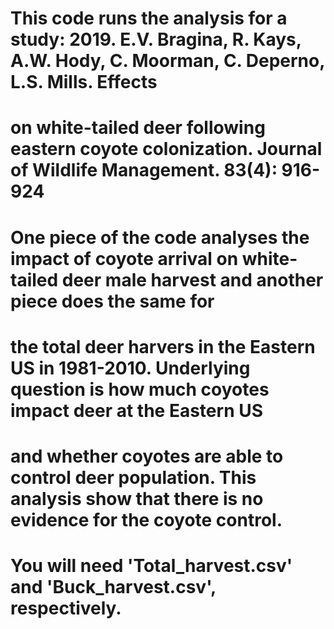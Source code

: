 # This code runs the analysis for a study: 2019. E.V. Bragina, R. Kays, A.W. Hody, C. Moorman, C. Deperno, L.S. Mills. Effects 
# on white-tailed deer following eastern coyote colonization. Journal of Wildlife Management. 83(4): 916-924
# One piece of the code analyses the impact of coyote arrival on white-tailed deer male harvest and another piece does the same for 
# the total deer harvers in the Eastern US in 1981-2010. Underlying question is how much coyotes impact deer at the Eastern US  
# and whether coyotes are able to control deer population. This analysis show that there is no evidence for the coyote control.
# You will need 'Total_harvest.csv' and 'Buck_harvest.csv', respectively. 
